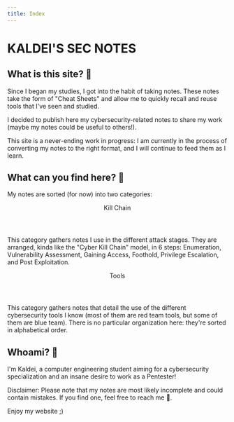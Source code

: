 ```yaml
---
title: Index
---
```


<h1 class="text-center">KALDEI'S SEC NOTES</h1>

## What is this site? 🔮
Since I began my studies, I got into the habit of taking notes. These notes take the form of "Cheat Sheets" and allow me to quickly recall and reuse tools that I've seen and studied. 

I decided to publish here my cybersecurity-related notes to share my work (maybe my notes could be useful to others!).

This site is a never-ending work in progress: I am currently in the process of converting my notes to the right format, and I will continue to feed them as I learn.

## What can you find here? 🧭
My notes are sorted (for now) into two categories:

<article class="card shadow-1 rounded-3 white post-entry">
  <header class="entry-header">
    <div class="h2">Kill Chain</div>    
  </header>
  <div class="entry-content">
    <p>This category gathers notes I use in the different attack stages. They are arranged, kinda like the "Cyber Kill Chain" model, in 6 steps: Enumeration, Vulnerability Assessment, Gaining Access, Foothold, Privilege Escalation, and Post Exploitation.</p>
  </div>
  <a class="entry-link" href="/killchain/"></a>
</article>
<article class="card shadow-1 rounded-3 white post-entry">
  <header class="entry-header">
    <div class="h2">Tools</div>
  </header>
  <div class="entry-content">
    <p>This category gathers notes that detail the use of the different cybersecurity tools I know (most of them are red team tools, but some of them are blue team). There is no particular organization here: they're sorted in alphabetical order.</p>
  </div>
  <a class="entry-link" href="/tools/"></a>
</article>

## Whoami? 🥷
I'm Kaldei, a computer engineering student aiming for a cybersecurity specialization and an insane desire to work as a Pentester!

Disclaimer: Please note that my notes are most likely incomplete and could contain mistakes. If you find one, feel free to reach me 🙂.

Enjoy my website ;)
